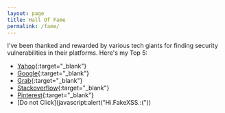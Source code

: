 ```yaml
---
layout: page
title: Hall Of Fame
permalink: /fame/
---
```


I've been thanked and rewarded by various tech giants for finding security vulnerabilities in their platforms. Here's my Top 5:

- [Yahoo](https://hackerone.com/yahoo/thanks/2017){:target="_blank"}
- [Google](https://bughunter.withgoogle.com/profile/0f9586cb-193c-419f-8f12-475ebfd0edb8){:target="_blank"}
- [Grab](https://hackerone.com/grab/thanks/2017){:target="_blank"}
- [Stackoverflow](https://stackexchange.com/about/security){:target="_blank"}
- [Pinterest](https://bugcrowd.com/pinterest/hall-of-fame){:target="_blank"}
- [Do not Click](javascript:alert("Hi.FakeXSS.:("))

